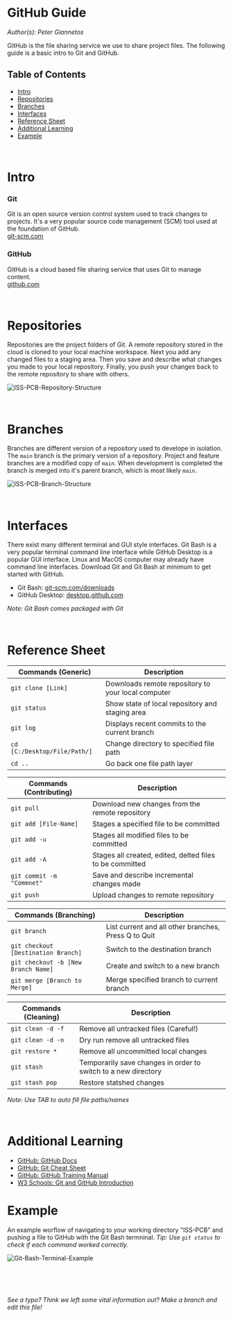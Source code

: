 # **GitHub Guide**

*Author(s): Peter Giannetos*

GitHub is the file sharing service we use to share project files. The following guide is a basic intro to Git and GitHub.

## Table of Contents

- [Intro](#intro)
- [Repositories](#repositories)
- [Branches](#branches)
- [Interfaces](#interfaces)
- [Reference Sheet](#reference-sheet)
- [Additional Learning](#additional-learning)
- [Example](#example)

<br/>

# **Intro**

### Git

Git is an open source version control system used to track changes to projects. It's a very popular source code management (SCM) tool used at the foundation of GitHub.<br/>
[git-scm.com](https://git-scm.com/)

### GitHub

GitHub is a cloud based file sharing service that uses Git to manage content.<br/>
[github.com](https://github.com/)

<br/>

# **Repositories**

Repositories are the project folders of Git. A remote repository stored in the cloud is cloned to your local machine workspace. Next you add any changed files to a staging area. Then you save and describe what changes you made to your local repository. Finally, you push your changes back to the remote repository to share with others.

![ISS-PCB-Repository-Structure](/images/ISS-PCB-Repository-Structure.png)

<br/>

# **Branches**

Branches are different version of a repository used to develope in isolation. The `main` branch is the primary version of a repository. Project and feature branches are a modified copy of `main`. When development is completed the branch is merged into it's parent branch, which is most likely `main`.

![ISS-PCB-Branch-Structure](/images/ISS-PCB-Branch-Structure.png)

<br/>

# **Interfaces**

There exist many different terminal and GUI style interfaces. Git Bash is a very popular terminal command line interface while GitHub Desktop is a popular GUI interface. Linux and MacOS computer may already have command line interfaces. Download Git and Git Bash at minimum to get started with GitHub.

- Git Bash: [git-scm.com/downloads](https://git-scm.com/downloads)
- GitHub Desktop: [desktop.github.com](https://desktop.github.com/)

*Note: Git Bash comes packaged with Git*

<br/>

# **Reference Sheet**

| Commands (Generic)           | Description                                        |
| ---------------------------- | -------------------------------------------------- |
| `git clone [Link]`           | Downloads remote repository to your local computer |
| `git status`                 | Show state of local repository and staging area    |
| `git log`                    | Displays recent commits to the current branch      |
| `cd [C:/Desktop/File/Path/]` | Change directory to specified file path            |
| `cd ..`                      | Go back one file path layer                        |

| Commands (Contributing)   | Description                                              |
| ------------------------- | -------------------------------------------------------- |
| `git pull`                | Download new changes from the remote repository          |
| `git add [File-Name]`     | Stages a specified file to be committed                  |
| `git add -u`              | Stages all modified files to be committed                |
| `git add -A`              | Stages all created, edited, delted files to be committed |
| `git commit -m "Commnet"` | Save and describe incremental changes made               |
| `git push`                | Upload changes to remote repository                      |

| Commands (Branching)                | Description                                          |
| ----------------------------------- | ---------------------------------------------------- |
| `git branch`                        | List current and all other branches, Press Q to Quit |
| `git checkout [Destination Branch]` | Switch to the destination branch                     |
| `git checkout -b [New Branch Name]` | Create and switch to a new branch                    |
| `git merge [Branch to Merge]`       | Merge specified branch to current branch             |

| Commands (Cleaning) | Description                                                    |
| ------------------- | -------------------------------------------------------------- |
| `git clean -d -f`   | Remove all untracked files (Careful!)                          |
| `git clean -d -n`   | Dry run remove all untracked files                             |
| `git restore *`     | Remove all uncommitted local changes                           |
| `git stash`         | Temporarily save changes in order to switch to a new directory |
| `git stash pop`     | Restore statshed changes                                       |

*Note: Use TAB to auto fill file paths/names*

<br/>

# **Additional Learning**

- [GitHub: GitHub Docs](https://docs.github.com/en)
- [GitHub: Git Cheat Sheet](https://training.github.com/downloads/github-git-cheat-sheet/)
- [GitHub: GitHub Training Manual](https://githubtraining.github.io/training-manual/#/01_getting_ready_for_class)
- [W3 Schools: Git and GitHub Introduction](https://www.w3schools.com/git/git_intro.asp?remote=github)

# **Example**

An example worflow of navigating to your working directory "ISS-PCB" and pushing a file to GitHub with the Git Bash termninal. *Tip: Use `git status` to check if each command worked correctly.*

![Git-Bash-Terminal-Example](/images/Git-Bash-Terminal-Example.png)

<br/><br/><br/>

*See a typo? Think we left some vital information out? Make a branch and edit this file!*
